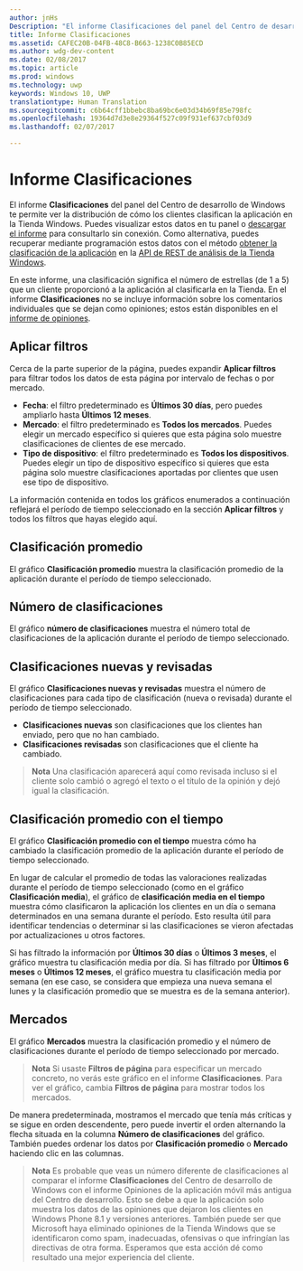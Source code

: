 ```yaml
---
author: jnHs
Description: "El informe Clasificaciones del panel del Centro de desarrollo de Windows te permite ver la distribución de cómo los clientes clasifican la aplicación en la Tienda Windows."
title: Informe Clasificaciones
ms.assetid: CAFEC20B-04FB-48C8-B663-1238C0B85ECD
ms.author: wdg-dev-content
ms.date: 02/08/2017
ms.topic: article
ms.prod: windows
ms.technology: uwp
keywords: Windows 10, UWP
translationtype: Human Translation
ms.sourcegitcommit: c6b64cff1bbebc8ba69bc6e03d34b69f85e798fc
ms.openlocfilehash: 19364d7d3e8e29364f527c09f931ef637cbf03d9
ms.lasthandoff: 02/07/2017

---
```


# <a name="ratings-report"></a>Informe Clasificaciones


El informe **Clasificaciones** del panel del Centro de desarrollo de Windows te permite ver la distribución de cómo los clientes clasifican la aplicación en la Tienda Windows. Puedes visualizar estos datos en tu panel o [descargar el informe](download-analytic-reports.md) para consultarlo sin conexión. Como alternativa, puedes recuperar mediante programación estos datos con el método [obtener la clasificación de la aplicación](../monetize/get-app-ratings.md) en la [API de REST de análisis de la Tienda Windows](../monetize/access-analytics-data-using-windows-store-services.md).

En este informe, una clasificación significa el número de estrellas (de 1 a 5) que un cliente proporcionó a la aplicación al clasificarla en la Tienda. En el informe **Clasificaciones** no se incluye información sobre los comentarios individuales que se dejan como opiniones; estos están disponibles en el [informe de opiniones](reviews-report.md).

## <a name="apply-filters"></a>Aplicar filtros


Cerca de la parte superior de la página, puedes expandir **Aplicar filtros** para filtrar todos los datos de esta página por intervalo de fechas o por mercado.

-   **Fecha**: el filtro predeterminado es **Últimos 30 días**, pero puedes ampliarlo hasta **Últimos 12 meses**.
-   **Mercado**: el filtro predeterminado es **Todos los mercados**. Puedes elegir un mercado específico si quieres que esta página solo muestre clasificaciones de clientes de ese mercado.
-   **Tipo de dispositivo**: el filtro predeterminado es **Todos los dispositivos**. Puedes elegir un tipo de dispositivo específico si quieres que esta página solo muestre clasificaciones aportadas por clientes que usen ese tipo de dispositivo.

La información contenida en todos los gráficos enumerados a continuación reflejará el período de tiempo seleccionado en la sección **Aplicar filtros** y todos los filtros que hayas elegido aquí.

## <a name="average-rating"></a>Clasificación promedio


El gráfico **Clasificación promedio** muestra la clasificación promedio de la aplicación durante el período de tiempo seleccionado.

## <a name="number-of-ratings"></a>Número de clasificaciones


El gráfico **número de clasificaciones** muestra el número total de clasificaciones de la aplicación durante el período de tiempo seleccionado.

## <a name="new-and-revised-ratings"></a>Clasificaciones nuevas y revisadas


El gráfico **Clasificaciones nuevas y revisadas** muestra el número de clasificaciones para cada tipo de clasificación (nueva o revisada) durante el período de tiempo seleccionado.

-   **Clasificaciones nuevas** son clasificaciones que los clientes han enviado, pero que no han cambiado.
-   **Clasificaciones revisadas** son clasificaciones que el cliente ha cambiado.

>**Nota**  Una clasificación aparecerá aquí como revisada incluso si el cliente solo cambió o agregó el texto o el título de la opinión y dejó igual la clasificación.

## <a name="average-rating-over-time"></a>Clasificación promedio con el tiempo


El gráfico **Clasificación promedio con el tiempo** muestra cómo ha cambiado la clasificación promedio de la aplicación durante el período de tiempo seleccionado.

En lugar de calcular el promedio de todas las valoraciones realizadas durante el período de tiempo seleccionado (como en el gráfico **Clasificación media**), el gráfico de **clasificación media en el tiempo** muestra cómo clasificaron la aplicación los clientes en un día o semana determinados en una semana durante el período. Esto resulta útil para identificar tendencias o determinar si las clasificaciones se vieron afectadas por actualizaciones u otros factores.

Si has filtrado la información por **Últimos 30 días** o **Últimos 3 meses**, el gráfico muestra tu clasificación media por día. Si has filtrado por **Últimos 6 meses** o **Últimos 12 meses**, el gráfico muestra tu clasificación media por semana (en ese caso, se considera que empieza una nueva semana el lunes y la clasificación promedio que se muestra es de la semana anterior).

## <a name="markets"></a>Mercados


El gráfico **Mercados** muestra la clasificación promedio y el número de clasificaciones durante el período de tiempo seleccionado por mercado.

> **Nota**  Si usaste **Filtros de página** para especificar un mercado concreto, no verás este gráfico en el informe **Clasificaciones**. Para ver el gráfico, cambia **Filtros de página** para mostrar todos los mercados.

De manera predeterminada, mostramos el mercado que tenía más críticas y se sigue en orden descendente, pero puede invertir el orden alternando la flecha situada en la columna **Número de clasificaciones** del gráfico. También puedes ordenar los datos por **Clasificación promedio** o **Mercado** haciendo clic en las columnas.

> **Nota**  Es probable que veas un número diferente de clasificaciones al comparar el informe **Clasificaciones** del Centro de desarrollo de Windows con el informe Opiniones de la aplicación móvil más antigua del Centro de desarrollo. Esto se debe a que la aplicación solo muestra los datos de las opiniones que dejaron los clientes en Windows Phone 8.1 y versiones anteriores. También puede ser que Microsoft haya eliminado opiniones de la Tienda Windows que se identificaron como spam, inadecuadas, ofensivas o que infringían las directivas de otra forma. Esperamos que esta acción dé como resultado una mejor experiencia del cliente.

 

 

